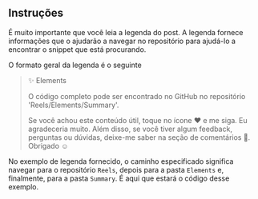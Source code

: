 ## Instruções

É muito importante que você leia a legenda do post. A legenda fornece informações que o ajudarão a navegar no repositório para ajudá-lo a encontrar o snippet que está procurando.

O formato geral da legenda é o seguinte
>✨ Elements
>
>O código completo pode ser encontrado no GitHub no repositório 'Reels/Elements/Summary'.
>
>Se você achou este conteúdo útil, toque no ícone ♥️ e me siga. Eu agradeceria muito. Além disso, se você tiver algum feedback, perguntas ou dúvidas, deixe-me saber na seção de comentários 💬. Obrigado ☺️

No exemplo de legenda fornecido, o caminho especificado significa navegar para o repositório `Reels`, depois para a pasta `Elements` e, finalmente, para a pasta `Summary`. É aqui que estará o código desse exemplo.
